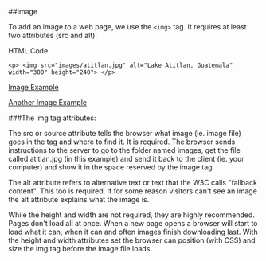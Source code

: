 ##Image

To add an image to a web page, we use the `<img>` tag. It requires at least two attributes (src and alt).

HTML Code
~~~
<p> <img src="images/atitlan.jpg" alt="Lake Atitlan, Guatemala" width="300" height="240"> </p>
~~~

<a href="archives/examples/Example12.htm" target="_blank">Image Example</a>

<a href="archives/examples/myimage.htm" target="_blank">Another Image Example</a>

###The img tag attributes:

The src or source attribute tells the browser what image (ie. image file) goes in the tag and where to find it. It is required. The browser sends instructions to the server to go to the folder named images, get the file called atitlan.jpg (in this example) and send it back to the client (ie. your computer) and show it in the space reserved by the image tag.

The alt attribute refers to alternative text or text that the W3C calls "fallback content". This too is required. If for some reason visitors can't see an image the alt attribute explains what the image is.

While the height and width are not required, they are highly recommended. Pages don't load all at once. When a new page opens a browser will start to load what it can, when it can and often images finish downloading last. With the height and width attributes set the browser can position (with CSS) and size the img tag before the image file loads.